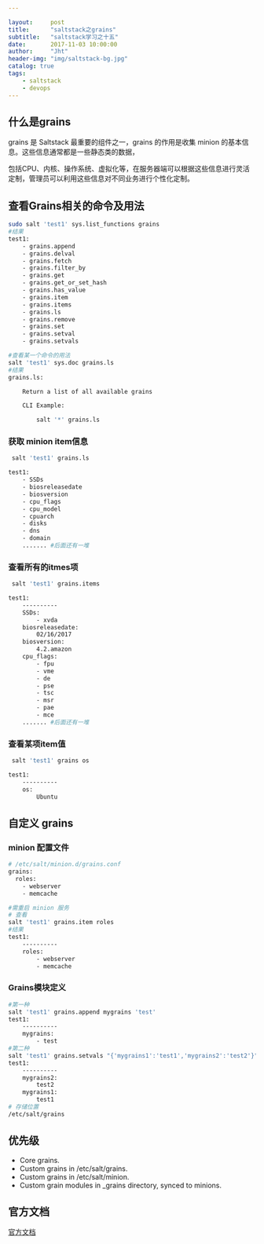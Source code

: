 ```yaml
---

layout:     post
title:      "saltstack之grains"
subtitle:   "saltstack学习之十五"
date:       2017-11-03 10:00:00
author:     "Jht"
header-img: "img/saltstack-bg.jpg"
catalog: true
tags:
    - saltstack
    - devops
---
```


## 什么是grains

grains 是 Saltstack 最重要的组件之一，grains 的作用是收集 minion 的基本信息。这些信息通常都是一些静态类的数据，

包括CPU、内核、操作系统、虚拟化等，在服务器端可以根据这些信息进行灵活定制，管理员可以利用这些信息对不同业务进行个性化定制。

## 查看Grains相关的命令及用法

```bash
sudo salt 'test1' sys.list_functions grains
#结果
test1:
    - grains.append
    - grains.delval
    - grains.fetch
    - grains.filter_by
    - grains.get
    - grains.get_or_set_hash
    - grains.has_value
    - grains.item
    - grains.items
    - grains.ls
    - grains.remove
    - grains.set
    - grains.setval
    - grains.setvals

#查看某一个命令的用法
salt 'test1' sys.doc grains.ls
#结果
grains.ls:

    Return a list of all available grains

    CLI Example:

        salt '*' grains.ls

```

### 获取 minion item信息

```bash
 salt 'test1' grains.ls

test1:
    - SSDs
    - biosreleasedate
    - biosversion
    - cpu_flags
    - cpu_model
    - cpuarch
    - disks
    - dns
    - domain
    ....... #后面还有一堆
```

### 查看所有的itmes项

```bash
 salt 'test1' grains.items

test1:
    ----------
    SSDs:
        - xvda
    biosreleasedate:
        02/16/2017
    biosversion:
        4.2.amazon
    cpu_flags:
        - fpu
        - vme
        - de
        - pse
        - tsc
        - msr
        - pae
        - mce
    ....... #后面还有一堆
```

### 查看某项item值

```bash
 salt 'test1' grains os

test1:
    ----------
    os:
        Ubuntu
```

## 自定义 grains

### minion 配置文件

```bash
# /etc/salt/minion.d/grains.conf
grains:
  roles:
    - webserver
    - memcache

#需重启 minion 服务
# 查看
salt 'test1' grains.item roles
#结果
test1:
    ----------
    roles:
        - webserver
        - memcache
```

### Grains模块定义

```bash
#第一种
salt 'test1' grains.append mygrains 'test'
test1:
    ----------
    mygrains:
        - test
#第二种
salt 'test1' grains.setvals "{'mygrains1':'test1','mygrains2':'test2'}"
test1:
    ----------
    mygrains2:
        test2
    mygrains1:
        test1
# 存储位置
/etc/salt/grains
```

## 优先级

- Core grains.
- Custom grains in /etc/salt/grains.
- Custom grains in /etc/salt/minion.
- Custom grain modules in _grains directory, synced to minions.

## 官方文档

[官方文档](https://docs.saltstack.com/en/latest/topics/grains/)



